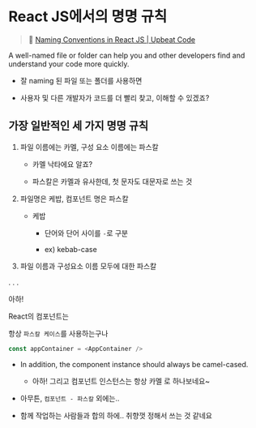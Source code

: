 # React JS에서의 명명 규칙

>🔗 [Naming Conventions in React JS | Upbeat Code](https://www.upbeatcode.com/react/react-naming-conventions/)

A well-named file or folder can help you and other developers find and understand your code more quickly.

- 잘 naming 된 파일 또는 폴더를 사용하면

- 사용자 및 다른 개발자가 코드를 더 빨리 찾고, 이해할 수 있겠죠?

## 가장 일반적인 세 가지 명명 규칙

1. 파일 이름에는 카멜, 구성 요소 이름에는 파스칼

    - 카멜 낙타에요 알죠?

    - 파스칼은 카멜과 유사한데, 첫 문자도 대문자로 쓰는 것

2. 파일명은 케밥, 컴포넌트 명은 파스칼

    - 케밥

        - 단어와 단어 사이를 `-`로 구분

        - ex) kebab-case

3. 파일 이름과 구성요소 이름 모두에 대한 파스칼

.
.
.

아하!

React의 컴포넌트는

항상 `파스칼 케이스`를 사용하는구나

```js
const appContainer = <AppContainer />
```

- In addition, the component instance should always be camel-cased.

    - 아하! 그리고 컴포넌트 인스턴스는 항상 카멜 로 하나보네요~

- 아무튼, `컴포넌트 - 파스칼` 외에는..

- 함께 작업하는 사람들과 합의 하에.. 취향껏 정해서 쓰는 것 같네요
